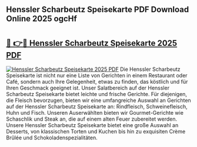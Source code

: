 ## Henssler Scharbeutz Speisekarte PDF Download Online 2025 ogcHf

# <h2><a href="http://gcbo7p.nevu.top/?p=Henssler+Scharbeutz+Speisekarte">🔗 👉🔴 Henssler Scharbeutz Speisekarte 2025 PDF</a></h2>

[![Henssler Scharbeutz Speisekarte 2025 PDF](https://i.imgur.com/dBaPXMq.png)](http://gcbo7p.nevu.top/?p=Henssler+Scharbeutz+Speisekarte)
Die Henssler Scharbeutz Speisekarte ist nicht nur eine Liste von Gerichten in einem Restaurant oder Café, sondern auch Ihre Gelegenheit, etwas zu finden, das köstlich und für Ihren Geschmack geeignet ist. Unser Salatbereich auf der Henssler Scharbeutz Speisekarte bietet leichte und frische Gerichte. Für diejenigen, die Fleisch bevorzugen, bieten wir eine umfangreiche Auswahl an Gerichten auf der Henssler Scharbeutz Speisekarte an: Rindfleisch, Schweinefleisch, Huhn und Fisch. Unseren Auserwählten bieten wir Gourmet-Gerichte wie Schaschlik und Steak an, die auf einem alten Feuer zubereitet werden. Unsere Henssler Scharbeutz Speisekarte bietet eine große Auswahl an Desserts, von klassischen Torten und Kuchen bis hin zu exquisiten Crème Brûlée und Schokoladenspezialitäten.
